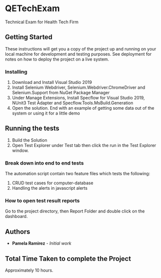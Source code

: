 # QETechExam
Technical Exam for Health Tech Firm


## Getting Started

These instructions will get you a copy of the project up and running on your local machine for development and testing purposes. See deployment for notes on how to deploy the project on a live system.

### Installing

1. Download and Install Visual Studio 2019
2. Install Selenium Webdriver, Selenium.Webdriver.ChromeDriver and Selenium.Support from NuGet Package Manager
3. Under Manage Extensions, Install Specflow for Visual Studio 2019, NUnit3 Test Adapter and Specflow.Tools.MsBuild.Generation
4. Open the solution.
End with an example of getting some data out of the system or using it for a little demo

## Running the tests

1. Build the Solution
2. Open Test Explorer under Test tab then click the run in the Test Explorer window.

### Break down into end to end tests
The automation script contain two feature files which tests the following:
1. CRUD test cases for computer-database 
2. Handling the alerts in javascript alerts


### How to open test result reports
Go to the project directory, then Report Folder and double click on the dashboard.


## Authors

* **Pamela Ramirez** - *Initial work* 

## Total Time Taken to complete the Project
Approximately 10 hours.
